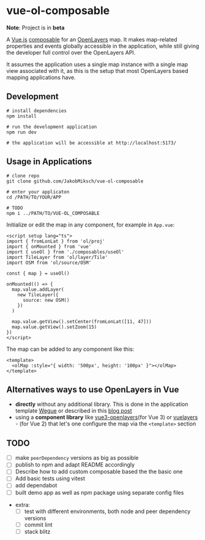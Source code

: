 # vue-ol-composable

**Note**: Project is in **beta**

A [Vue.js](https://vuejs.org/) [composable](https://vuejs.org/guide/reusability/composables) for an [OpenLayers](https://openlayers.org/) map. It makes map-related properties and events globally accessible in the application, while still giving the developer full control over the OpenLayers API.

It assumes the application uses a single map instance with a single map view associated with it, as this is the setup that most OpenLayers based mapping applications have.

## Development

```shell
# install dependencies
npm install

# run the development application
npm run dev

# the application will be accessible at http://localhost:5173/
```

## Usage in Applications

```shell
# clone repo
git clone github.com/JakobMiksch/vue-ol-composable

# enter your applicaton
cd /PATH/TO/YOUR/APP

# TODO
npm i ../PATH/TO/VUE-OL_COMPOSABLE
```

Initialize or edit the map in any component, for example in `App.vue`:

```vue
<script setup lang="ts">
import { fromLonLat } from 'ol/proj'
import { onMounted } from 'vue'
import { useOl } from './composables/useOl'
import TileLayer from 'ol/layer/Tile'
import OSM from 'ol/source/OSM'

const { map } = useOl()

onMounted(() => {
  map.value.addLayer(
    new TileLayer({
      source: new OSM()
    })
  )

  map.value.getView().setCenter(fromLonLat([11, 47]))
  map.value.getView().setZoom(15)
})
</script>
```

The map can be added to any component like this:

```vue
<template>
  <olMap :style="{ width: '500px', height: '100px' }"></olMap>
</template>
```

## Alternatives ways to use OpenLayers in Vue

- **directly** without any additional library. This is done in the application template [Wegue](https://github.com/wegue-oss/wegue/) or described in this [blog post](https://spatial-dev.guru/2022/02/20/integrating-openlayers-map-with-vuejs-create-map-part-1/)
- using a **component library** like [vue3-openlayers](https://github.com/MelihAltintas/vue3-openlayers)(for Vue 3) or [vuelayers](https://github.com/ghettovoice/vuelayers) - (for Vue 2) that let's one configure the map via the `<template>` section

## TODO

- [ ] make `peerDependency` versions as big as possible
- [ ] publish to npm and adapt README accordingly
- [ ] Describe how to add custom composable based the the basic one
- [ ] Add basic tests using vitest
- [ ] add dependabot
- [ ] built demo app as well as npm package using separate config files
- extra:
  - [ ] test with different environments, both node and peer dependency versions
  - [ ] commit lint
  - [ ] stack blitz
